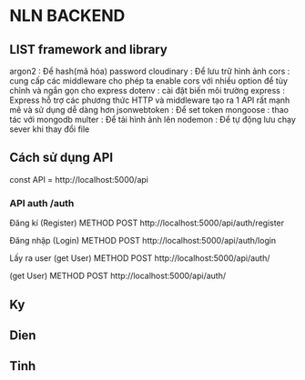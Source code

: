 # NLN BACKEND

## LIST framework and library

argon2 : Để hash(mã hóa) password
cloudinary : Để lưu trữ hình ảnh
cors : cung cấp các middleware cho phép ta enable cors với nhiều option để tùy chỉnh và ngắn gọn cho express
dotenv : cài đặt biến môi trường
express : Express hỗ trợ các phương thức HTTP và middleware tạo ra 1 API rất mạnh mẽ và sử dụng dễ dàng hơn
jsonwebtoken : Để set token
mongoose : thao tác với mongodb
multer : Để tải hình ảnh lên
nodemon : Để tự động lưu chạy sever khi thay đổi file

## Cách sử dụng API

const API = http://localhost:5000/api

### API auth /auth

Đăng kí (Register)
METHOD POST http://localhost:5000/api/auth/register

Đăng nhập (Login)
METHOD POST http://localhost:5000/api/auth/login

Lấy ra user (get User)
METHOD POST http://localhost:5000/api/auth/

(get User)
METHOD POST http://localhost:5000/api/auth/

## Ky

## Dien

## Tinh
